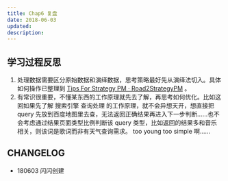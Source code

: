 ```yaml
---
title: Chap6 复盘
date: 2018-06-03
updated: 
description: 
---
```




## 学习过程反思

1. 处理数据需要区分原始数据和演绎数据，思考策略最好先从演绎法切入。具体如何操作已整理到 [Tips For Strategy PM · Road2StrategyPM](devpdt/Tips4StratPM.md) 。
2. 有常识很重要，不懂某东西的工作原理就先去了解，再思考如何优化。比如这回如果先了解 搜索引擎 查询处理 的工作原理，就不会异想天开，想直接把 query 先放到百度地图里去查，无法返回正确结果再进入下一步判断……也不会考虑通过结果页面类型比例判断该 query 类型，比如返回的结果多和音乐相关，则该词是歌词而非有天气查询需求。 too young too simple 啊……



## CHANGELOG

- 180603 闪闪创建

